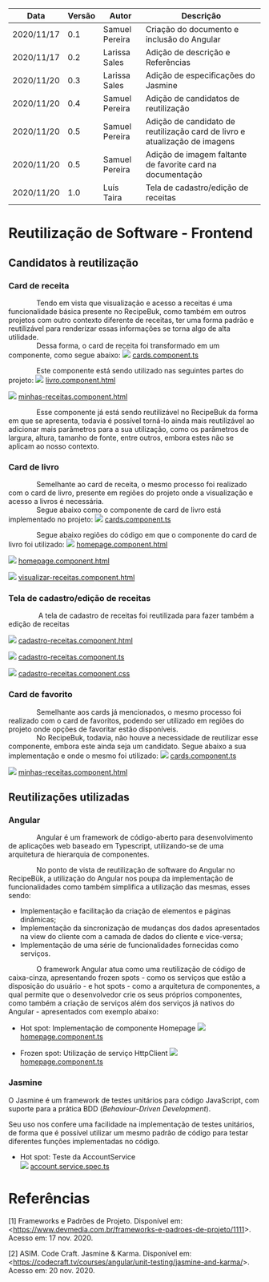 | Data |Versão| Autor | Descrição |
| ---- | ---- | ----- | --------- |
| 2020/11/17 | 0.1 | Samuel Pereira | Criação do documento e inclusão do Angular |
| 2020/11/17 | 0.2 | Larissa Sales | Adição de descrição e Referências |
| 2020/11/20 | 0.3 | Larissa Sales | Adição de especificações do Jasmine |
| 2020/11/20 | 0.4 | Samuel Pereira | Adição de candidatos de reutilização |
| 2020/11/20 | 0.5 | Samuel Pereira | Adição de candidato de reutilização card de livro e atualização de imagens |
| 2020/11/20 | 0.5 | Samuel Pereira | Adição de imagem faltante de favorite card na documentação |
| 2020/11/20 | 1.0 | Luís Taira | Tela de cadastro/edição de receitas |

# Reutilização de Software - Frontend

## Candidatos à reutilização
### Card de receita
&emsp;&emsp;&emsp;&emsp;Tendo em vista que visualização e acesso a receitas é uma funcionalidade básica presente no RecipeBuk, como também em outros projetos com outro contexto diferente de receitas, ter uma forma padrão e reutilizável para renderizar essas informações se torna algo de alta utilidade. </br>
&emsp;&emsp;&emsp;&emsp;Dessa forma, o card de receita foi transformado em um componente, como segue abaixo:
![](../assets/06-padroes-de-arquitetura/reutilizacao-de-software/recipe-card.png)
[cards.component.ts](https://github.com/UnBArqDsw/2020.1_G3_RecipeBuk_Frontend/blob/dev/src/app/cards/cards.component.ts)
 
 &emsp;&emsp;&emsp;&emsp;Este componente está sendo utilizado nas seguintes partes do projeto:
![](../assets/06-padroes-de-arquitetura/reutilizacao-de-software/book-recipes.png)
[livro.component.html](https://github.com/UnBArqDsw/2020.1_G3_RecipeBuk_Frontend/blob/dev/src/app/livro/livro.component.html)
 
![](../assets/06-padroes-de-arquitetura/reutilizacao-de-software/my-recipes.png)
[minhas-receitas.component.html](https://github.com/UnBArqDsw/2020.1_G3_RecipeBuk_Frontend/blob/dev/src/app/minhas-receitas/minhas-receitas.component.html)

&emsp;&emsp;&emsp;&emsp;Esse componente já está sendo reutilizável no RecipeBuk da forma em que se apresenta, todavia é possível torná-lo ainda mais reutilizável ao adicionar mais parâmetros para a sua utilização, como os parâmetros de largura, altura, tamanho de fonte, entre outros, embora estes não se aplicam ao nosso contexto.

### Card de livro
&emsp;&emsp;&emsp;&emsp;Semelhante ao card de receita, o mesmo processo foi realizado com o card de livro, presente em regiões do projeto onde a visualização e acesso a livros é necessária. </br>
&emsp;&emsp;&emsp;&emsp;Segue abaixo como o componente de card de livro está implementado no projeto:
![](../assets/06-padroes-de-arquitetura/reutilizacao-de-software/book-card.png)
[cards.component.ts](https://github.com/UnBArqDsw/2020.1_G3_RecipeBuk_Frontend/blob/dev/src/app/cards/cards.component.ts)

&emsp;&emsp;&emsp;&emsp;Segue abaixo regiões do código em que o componente do card de livro foi utilizado:
![](../assets/06-padroes-de-arquitetura/reutilizacao-de-software/private-books.png)
[homepage.component.html](https://github.com/UnBArqDsw/2020.1_G3_RecipeBuk_Frontend/blob/dev/src/app/homepage/homepage.component.ts)

![](../assets/06-padroes-de-arquitetura/reutilizacao-de-software/public-books.png)
[homepage.component.html](https://github.com/UnBArqDsw/2020.1_G3_RecipeBuk_Frontend/blob/dev/src/app/homepage/homepage.component.ts)

![](../assets/06-padroes-de-arquitetura/reutilizacao-de-software/add-recipe-modal.png)
[visualizar-receitas.component.html](https://github.com/UnBArqDsw/2020.1_G3_RecipeBuk_Frontend/blob/dev/src/app/visualizar-receitas/visualizar-receitas.component.html)

### Tela de cadastro/edição de receitas
&emsp;&emsp;&emsp;&emsp; A tela de cadastro de receitas foi reutilizada para fazer também a edição de receitas

![](../assets/06-padroes-de-arquitetura/reutilizacao-de-software/cadastrohtml.png)
[cadastro-receitas.component.html](https://github.com/UnBArqDsw/2020.1_G3_RecipeBuk_Frontend/blob/dev/src/app/cadastro-receitas/cadastro-receitas.component.html)

![](../assets/06-padroes-de-arquitetura/reutilizacao-de-software/cadastrots.png)
[cadastro-receitas.component.ts](https://github.com/UnBArqDsw/2020.1_G3_RecipeBuk_Frontend/blob/dev/src/app/cadastro-receitas/cadastro-receitas.component.ts)

![](../assets/06-padroes-de-arquitetura/reutilizacao-de-software/cadastrocss.png)
[cadastro-receitas.component.css](https://github.com/UnBArqDsw/2020.1_G3_RecipeBuk_Frontend/blob/dev/src/app/cadastro-receitas/cadastro-receitas.component.css)


### Card de favorito
&emsp;&emsp;&emsp;&emsp;Semelhante aos cards já mencionados, o mesmo processo foi realizado com o card de favoritos, podendo ser utilizado em regiões do projeto onde opções de favoritar estão disponíveis. </br>
&emsp;&emsp;&emsp;&emsp;No RecipeBuk, todavia, não houve a necessidade de reutilizar esse componente, embora este ainda seja um candidato. Segue abaixo a sua implementação e onde o mesmo foi utilizado:
![](../assets/06-padroes-de-arquitetura/reutilizacao-de-software/favorite-card.png)
[cards.component.ts](https://github.com/UnBArqDsw/2020.1_G3_RecipeBuk_Frontend/blob/dev/src/app/cards/cards.component.ts)

![](../assets/06-padroes-de-arquitetura/reutilizacao-de-software/my-recipes.png)
[minhas-receitas.component.html](https://github.com/UnBArqDsw/2020.1_G3_RecipeBuk_Frontend/blob/dev/src/app/minhas-receitas/minhas-receitas.component.html)

## Reutilizações utilizadas

### Angular

&emsp;&emsp;&emsp;&emsp;Angular é um framework de código-aberto para desenvolvimento de aplicações web baseado em Typescript, utilizando-se de uma arquitetura de hierarquia de componentes.

&emsp;&emsp;&emsp;&emsp;No ponto de vista de reutilização de software do Angular no RecipeBük, a utilização do Angular nos poupa da implementação de funcionalidades como também simplifica a utilização das mesmas, esses sendo:
 - Implementação e facilitação da criação de elementos e páginas dinâmicas;
 - Implementação da sincronização de mudanças dos dados apresentados na view do cliente com a camada de dados do cliente e vice-versa;
 - Implementação de uma série de funcionalidades fornecidas como serviços.
 
 &emsp;&emsp;&emsp;&emsp;O framework Angular atua como uma reutilização de código de caixa-cinza, apresentando frozen spots - como os serviços que estão a disposição do usuário - e hot spots - como a arquitetura de componentes, a qual permite que o desenvolvedor crie os seus próprios componentes, como também a criação de serviços além dos serviços já nativos do Angular - apresentados com exemplo abaixo:

 - Hot spot: Implementação de componente Homepage
 ![](../assets/06-padroes-de-arquitetura/reutilizacao-de-software/HomepageComponent.png)
 [homepage.component.ts](https://github.com/UnBArqDsw/2020.1_G3_RecipeBuk_Frontend/blob/dev/src/app/homepage/homepage.component.ts)

 - Frozen spot: Utilização de serviço HttpClient
 ![](../assets/06-padroes-de-arquitetura/reutilizacao-de-software/HttpClient.png)
[homepage.component.ts](https://github.com/UnBArqDsw/2020.1_G3_RecipeBuk_Frontend/blob/dev/src/app/homepage/homepage.component.ts)
 
 ### Jasmine

 O Jasmine é um framework de testes unitários para código JavaScript, com suporte para a prática BDD (_Behaviour-Driven Development_).

 Seu uso nos confere uma facilidade na implementação de testes unitários, de forma que é possível utilizar um mesmo padrão de código para testar diferentes funções implementadas no código.

- Hot spot: Teste da AccountService   
 ![](../assets/06-padroes-de-arquitetura/reutilizacao-de-software/jasmine.png)
[account.service.spec.ts](https://github.com/UnBArqDsw/2020.1_G3_RecipeBuk_Frontend/blob/dev/src/app/services/account.service.spec.ts) 

 # Referências

[1] Frameworks e Padrões de Projeto. Disponível em: <<https://www.devmedia.com.br/frameworks-e-padroes-de-projeto/1111>>. Acesso em: 17 nov. 2020.

[2] ASIM. Code Craft. Jasmine & Karma. Disponível em: <<https://codecraft.tv/courses/angular/unit-testing/jasmine-and-karma/>>. Acesso em: 20 nov. 2020.
